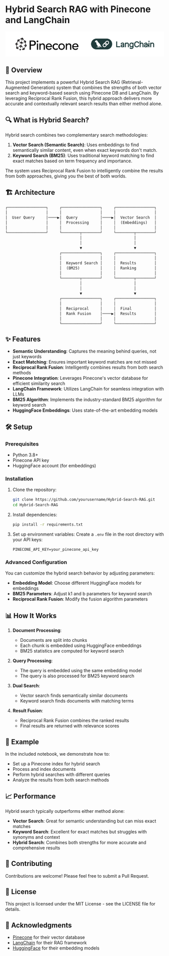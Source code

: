 # Hybrid Search RAG with Pinecone and LangChain

<div style="display: flex; justify-content: center; align-items: center; gap: 40px; background-color: white; padding: 20px;">
  <img src="assets/pinecone-seeklogo.png" alt="Pinecone Logo" width="200"/>
  <img src="assets/langchain-seeklogo.png" alt="LangChain Logo" width="200"/>
</div>


## 🚀 Overview

This project implements a powerful Hybrid Search RAG (Retrieval-Augmented Generation) system that combines the strengths of both vector search and keyword-based search using Pinecone DB and LangChain. By leveraging Reciprocal Rank Fusion, this hybrid approach delivers more accurate and contextually relevant search results than either method alone.

## 🔍 What is Hybrid Search?

Hybrid search combines two complementary search methodologies:

1. **Vector Search (Semantic Search)**: Uses embeddings to find semantically similar content, even when exact keywords don't match.
2. **Keyword Search (BM25)**: Uses traditional keyword matching to find exact matches based on term frequency and importance.

The system uses Reciprocal Rank Fusion to intelligently combine the results from both approaches, giving you the best of both worlds.

## 🏗️ Architecture

```
┌─────────────────┐     ┌─────────────────┐     ┌─────────────────┐
│                 │     │                 │     │                 │
│  User Query     │────▶│  Query          │────▶│  Vector Search  │
│                 │     │  Processing     │     │  (Embeddings)   │
│                 │     │                 │     │                 │
└─────────────────┘     └────────┬────────┘     └────────┬────────┘
                                 │                       │
                                 │                       │
                                 ▼                       ▼
                        ┌─────────────────┐     ┌─────────────────┐
                        │                 │     │                 │
                        │  Keyword Search │     │  Results        │
                        │  (BM25)         │     │  Ranking        │
                        │                 │     │                 │
                        └────────┬────────┘     └────────┬────────┘
                                 │                       │
                                 │                       │
                                 ▼                       ▼
                        ┌─────────────────┐     ┌─────────────────┐
                        │                 │     │                 │
                        │  Reciprocal     │     │  Final          │
                        │  Rank Fusion    │────▶│  Results        │
                        │                 │     │                 │
                        └─────────────────┘     └─────────────────┘
```

## ✨ Features

- **Semantic Understanding**: Captures the meaning behind queries, not just keywords
- **Exact Matching**: Ensures important keyword matches are not missed
- **Reciprocal Rank Fusion**: Intelligently combines results from both search methods
- **Pinecone Integration**: Leverages Pinecone's vector database for efficient similarity search
- **LangChain Framework**: Utilizes LangChain for seamless integration with LLMs
- **BM25 Algorithm**: Implements the industry-standard BM25 algorithm for keyword search
- **HuggingFace Embeddings**: Uses state-of-the-art embedding models

## 🛠️ Setup

### Prerequisites

- Python 3.8+
- Pinecone API key
- HuggingFace account (for embeddings)

### Installation

1. Clone the repository:
   ```bash
   git clone https://github.com/yourusername/Hybrid-Search-RAG.git
   cd Hybrid-Search-RAG
   ```

2. Install dependencies:
   ```bash
   pip install -r requirements.txt
   ```

3. Set up environment variables:
   Create a `.env` file in the root directory with your API keys:
   ```
   PINECONE_API_KEY=your_pinecone_api_key
   ```
   
### Advanced Configuration

You can customize the hybrid search behavior by adjusting parameters:

- **Embedding Model**: Choose different HuggingFace models for embeddings
- **BM25 Parameters**: Adjust k1 and b parameters for keyword search
- **Reciprocal Rank Fusion**: Modify the fusion algorithm parameters

## 📊 How It Works

1. **Document Processing**:
   - Documents are split into chunks
   - Each chunk is embedded using HuggingFace embeddings
   - BM25 statistics are computed for keyword search

2. **Query Processing**:
   - The query is embedded using the same embedding model
   - The query is also processed for BM25 keyword search

3. **Dual Search**:
   - Vector search finds semantically similar documents
   - Keyword search finds documents with matching terms

4. **Result Fusion**:
   - Reciprocal Rank Fusion combines the ranked results
   - Final results are returned with relevance scores

## 🔬 Example

In the included notebook, we demonstrate how to:
- Set up a Pinecone index for hybrid search
- Process and index documents
- Perform hybrid searches with different queries
- Analyze the results from both search methods

## 📈 Performance

Hybrid search typically outperforms either method alone:
- **Vector Search**: Great for semantic understanding but can miss exact matches
- **Keyword Search**: Excellent for exact matches but struggles with synonyms and context
- **Hybrid Search**: Combines both strengths for more accurate and comprehensive results

## 🤝 Contributing

Contributions are welcome! Please feel free to submit a Pull Request.

## 📝 License

This project is licensed under the MIT License - see the LICENSE file for details.

## 🙏 Acknowledgments

- [Pinecone](https://www.pinecone.io/) for their vector database
- [LangChain](https://www.langchain.com/) for their RAG framework
- [HuggingFace](https://huggingface.co/) for their embedding models
